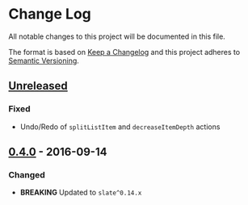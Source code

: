 # Change Log
All notable changes to this project will be documented in this file.

The format is based on [Keep a Changelog](http://keepachangelog.com/) and this project adheres to [Semantic Versioning](http://semver.org/).

## [Unreleased]
### Fixed
- Undo/Redo of `splitListItem` and `decreaseItemDepth` actions

## [0.4.0] - 2016-09-14
### Changed
- **BREAKING** Updated to `slate^0.14.x`

  [Unreleased]: https://github.com/GitbookIO/slate-edit-list/compare/0.4.0...HEAD
  [0.4.0]: https://github.com/GitbookIO/slate-edit-list/compare/0.3.0...0.4.0
